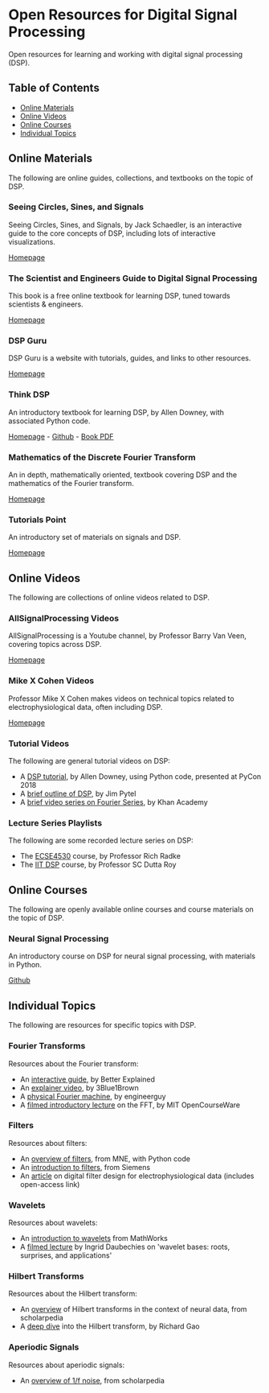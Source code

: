 # Open Resources for Digital Signal Processing

Open resources for learning and working with digital signal processing (DSP).

## Table of Contents

- [Online Materials](#online-materials)
- [Online Videos](#online-videos)
- [Online Courses](#online-courses)
- [Individual Topics](#individual-topics)

## Online Materials

The following are online guides, collections, and textbooks on the topic of DSP. 

### Seeing Circles, Sines, and Signals

Seeing Circles, Sines, and Signals, by Jack Schaedler, is an interactive guide to the core concepts of DSP, including lots of interactive visualizations.

[Homepage](https://jackschaedler.github.io/circles-sines-signals/)

### The Scientist and Engineers Guide to Digital Signal Processing

This book is a free online textbook for learning DSP, tuned towards scientists & engineers.

[Homepage](https://www.dspguide.com/)

### DSP Guru

DSP Guru is a website with tutorials, guides, and links to other resources.

[Homepage](https://dspguru.com)

### Think DSP

An introductory textbook for learning DSP, by Allen Downey, with associated Python code.

[Homepage](https://greenteapress.com/wp/think-dsp/) -
[Github](https://github.com/AllenDowney/ThinkDSP) -
[Book PDF](https://greenteapress.com/thinkdsp/thinkdsp.pdf)

### Mathematics of the Discrete Fourier Transform

An in depth, mathematically oriented, textbook covering DSP and the mathematics of the Fourier transform.

[Homepage](https://ccrma.stanford.edu/~jos/mdft/mdft.html)

### Tutorials Point

An introductory set of materials on signals and DSP.

[Homepage](https://www.tutorialspoint.com/digital_signal_processing/index.htm)

## Online Videos

The following are collections of online videos related to DSP.

### AllSignalProcessing Videos

AllSignalProcessing is a Youtube channel, by Professor Barry Van Veen, covering topics across DSP.

[Homepage](https://www.youtube.com/user/allsignalprocessing/)

### Mike X Cohen Videos

Professor Mike X Cohen makes videos on technical topics related to electrophysiological data, often including DSP.

[Homepage](https://www.youtube.com/channel/UCUR_LsXk7IYyueSnXcNextQ/)

### Tutorial Videos

The following are general tutorial videos on DSP:
- A [DSP tutorial](https://www.youtube.com/watch?v=SrJq2AzXZME), by Allen Downey, using Python code, presented at PyCon 2018
- A [brief outline of DSP](https://www.youtube.com/watch?v=WgJMjDh0nLU), by Jim Pytel
- A [brief video series on Fourier Series](https://www.khanacademy.org/science/electrical-engineering/ee-signals), by Khan Academy

### Lecture Series Playlists

The following are some recorded lecture series on DSP:
- The [ECSE4530](https://www.youtube.com/watch?v=hVOA8VtKLgk&list=PLuh62Q4Sv7BUSzx5Jr8Wrxxn-U10qG1et) course, by Professor Rich Radke
- The [IIT DSP](https://www.youtube.com/watch?v=6dFnpz_AEyA&list=PL9567DFCA3A66F299) course, by Professor SC Dutta Roy

## Online Courses

The following are openly available online courses and course materials on the topic of DSP.

### Neural Signal Processing

An introductory course on DSP for neural signal processing, with materials in Python.

[Github](https://github.com/rdgao/COGS118C)

## Individual Topics

The following are resources for specific topics with DSP.

### Fourier Transforms

Resources about the Fourier transform:
- An [interactive guide](https://betterexplained.com/articles/an-interactive-guide-to-the-fourier-transform/), by Better Explained
- An [explainer video](https://www.youtube.com/watch?v=spUNpyF58BY), by 3Blue1Brown
- A [physical Fourier machine](https://hackaday.com/2014/11/18/harmonic-analyzer-mechanical-fourier-computer/), by engineerguy
- A [filmed introductory lecture](https://www.youtube.com/watch?v=iTMn0Kt18tg) on the FFT, by MIT OpenCourseWare

### Filters

Resources about filters:
- An [overview of filters](https://martinos.org/mne/stable/auto_tutorials/discussions/plot_background_filtering.html), from MNE, with Python code
- An [introduction to filters](https://community.plm.automation.siemens.com/t5/Testing-Knowledge-Base/Introduction-to-Filters-FIR-versus-IIR/ta-p/520959), from Siemens
- An [article](https://app.dimensions.ai/details/publication/pub.1019839915) on digital filter design for electrophysiological data (includes open-access link)

### Wavelets

Resources about wavelets:
- An [introduction to wavelets](https://www.mathworks.com/help/wavelet/gs/what-is-a-wavelet.html) from MathWorks
- A [filmed lecture](https://www.youtube.com/watch?v=tMV61BZCrhk) by Ingrid Daubechies on 'wavelet bases: roots, surprises, and applications'

### Hilbert Transforms

Resources about the Hilbert transform:
- An [overview](http://www.scholarpedia.org/article/Hilbert_transform_for_brain_waves) of Hilbert transforms in the context of neural data, from scholarpedia
- A [deep dive](http://www.rdgao.com/roemerhasit_Hilbert_Transform/) into the Hilbert transform, by Richard Gao

### Aperiodic Signals

Resources about aperiodic signals:
- An [overview of 1/f noise](http://www.scholarpedia.org/article/1/f_noise), from scholarpedia
